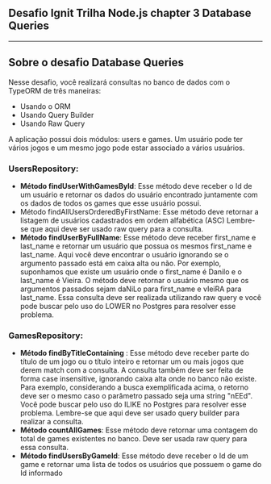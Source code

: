## Desafio Ignit Trilha Node.js chapter 3 Database Queries
***
## Sobre o desafio Database Queries
Nesse desafio, você realizará consultas no banco de dados com o TypeORM de três maneiras:
- Usando o ORM 
- Usando Query Builder
- Usando Raw Query

A aplicação possui dois módulos: users e games. Um usuário pode ter vários jogos e um mesmo jogo pode estar associado a vários usuários. 

### UsersRepository:
- **Método findUserWithGamesById**: Esse método deve receber o Id de um usuário e retornar os dados do usuário encontrado juntamente com os dados de todos os games que esse usuário possui.
- Método findAllUsersOrderedByFirstName: Esse método deve retornar a listagem de usuários cadastrados em ordem alfabética (ASC) Lembre-se que aqui deve ser usado raw query para a consulta.
- **Método findUserByFullName**: Esse método deve receber first_name e last_name e retornar um usuário que possua os mesmos first_name e last_name. Aqui você deve encontrar o usuário ignorando se o argumento passado está em caixa alta ou não. Por exemplo, suponhamos que existe um usuário onde o first_name é Danilo e o last_name é Vieira. O método deve retornar o usuário mesmo que os argumentos passados sejam daNiLo para first_name e vIeiRA para last_name. Essa consulta deve ser realizada utilizando raw query e você pode buscar pelo uso do LOWER no Postgres para resolver esse problema.

### GamesRepository:
- **Método findByTitleContaining** : Esse método deve receber parte do título de um jogo ou o título inteiro e retornar um ou mais jogos que derem match com a consulta. A  consulta também deve ser feita de forma case insensitive, ignorando caixa alta onde no banco não existe. Para exemplo, considerando a busca exemplificada acima, o retorno deve ser o mesmo caso o parâmetro passado seja uma string "nEEd". Você pode buscar pelo uso do ILIKE no Postgres para resolver esse problema. Lembre-se que aqui deve ser usado query builder para realizar a consulta.
- **Método countAllGames**: Esse método deve retornar uma contagem do total de games existentes no banco. Deve ser usada raw query para essa consulta.
- **Método findUsersByGameId**: Esse método deve receber o Id de um game e retornar uma lista de todos os usuários que possuem o game do Id informado